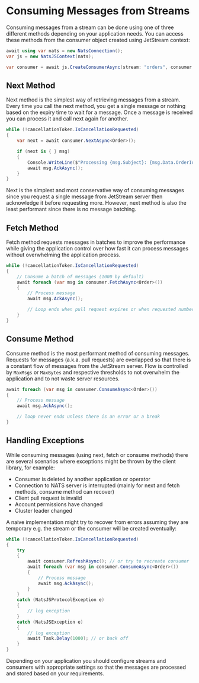 # Consuming Messages from Streams

Consuming messages from a stream can be done using one of three different methods depending on your application needs.
You can access these methods from the consumer object created using JetStream context:

```csharp
await using var nats = new NatsConnection();
var js = new NatsJSContext(nats);

var consumer = await js.CreateConsumerAsync(stream: "orders", consumer: "order_processor");
```

## Next Method

Next method is the simplest way of retrieving messages from a stream. Every time you call the next method, you get
a single message or nothing based on the expiry time to wait for a message. Once a message is received you can
process it and call next again for another.

```csharp
while (!cancellationToken.IsCancellationRequested)
{
    var next = await consumer.NextAsync<Order>();

    if (next is { } msg)
    {
        Console.WriteLine($"Processing {msg.Subject}: {msg.Data.OrderId}...");
        await msg.AckAsync();
    }
}
```

Next is the simplest and most conservative way of consuming messages since you request a single message from JetStream
server then acknowledge it before requesting more. However, next method is also the least performant since
there is no message batching.

## Fetch Method

Fetch method requests messages in batches to improve the performance while giving the application control over how
fast it can process messages without overwhelming the application process.

```csharp
while (!cancellationToken.IsCancellationRequested)
{
    // Consume a batch of messages (1000 by default)
    await foreach (var msg in consumer.FetchAsync<Order>())
    {
        // Process message
        await msg.AckAsync();

        // Loop ends when pull request expires or when requested number of messages (MaxMsgs) received
    }
}
```

## Consume Method

Consume method is the most performant method of consuming messages. Requests for messages (a.k.a. pull requests) are
overlapped so that there is a constant flow of messages from the JetStream server. Flow is controlled by `MaxMsgs`
or `MaxBytes` and respective thresholds to not overwhelm the application and to not waste server resources.

```csharp
await foreach (var msg in consumer.ConsumeAsync<Order>())
{
    // Process message
    await msg.AckAsync();

    // loop never ends unless there is an error or a break
}
```

## Handling Exceptions

While consuming messages (using next, fetch or consume methods) there are several scenarios where exceptions might be
thrown by the client library, for example:

* Consumer is deleted by another application or operator
* Connection to NATS server is interrupted (mainly for next and fetch methods, consume method can recover)
* Client pull request is invalid
* Account permissions have changed
* Cluster leader changed

A naive implementation might try to recover from errors assuming they are temporary e.g. the stream or the consumer
will be created eventually:

```csharp
while (!cancellationToken.IsCancellationRequested)
{
    try
    {
        await consumer.RefreshAsync(); // or try to recreate consumer
        await foreach (var msg in consumer.ConsumeAsync<Order>())
        {
            // Process message
            await msg.AckAsync();
        }
    }
    catch (NatsJSProtocolException e)
    {
        // log exception
    }
    catch (NatsJSException e)
    {
        // log exception
        await Task.Delay(1000); // or back off
    }
}
```

Depending on your application you should configure streams and consumers with appropriate settings so that the
messages are processed and stored based on your requirements.
